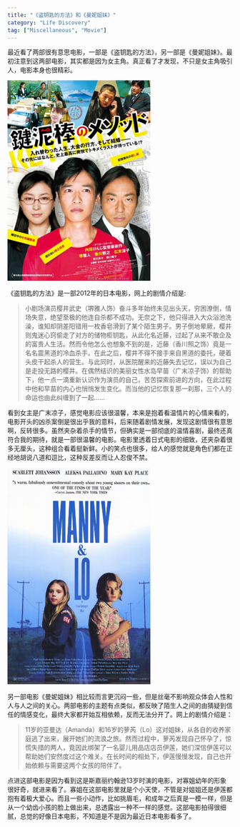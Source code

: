 ```yaml
---
title: "《盗钥匙的方法》和《曼妮姐妹》"
category: "Life Discovery"
tag: ["Miscellaneous", "Movie"]
---
```


最近看了两部很有意思电影，一部是《盗钥匙的方法》，另一部是《曼妮姐妹》。最初注意到这两部电影，其实都是因为女主角。真正看了才发现，不只是女主角吸引人，电影本身也很精彩。

<img class="img-responsive center-block" src="https://raw.githubusercontent.com/joshua19881228/my_blogs/master/Life_Discovery/Miscellaneous/figures/00.jpg" alt="" width="320"/>

《盗钥匙的方法》是一部2012年的日本电影，网上的剧情介绍是:

>小剧场演员樱井武史（堺雅人饰）奋斗多年始终未见出头天，穷困潦倒，情场失意，绝望至极的他连自杀都不成功。无奈之下，他只得进入大众浴池洗澡，谁知却阴差阳错用一枚香皂滑到了某个陌生男子。男子倒地晕厥，樱井则鬼迷心窍偷走了对方的储物柜钥匙，从此化名近藤，过起了从来不敢企及的富贵人生活。然而令他怎么也想象不到的是，近藤（香川照之饰）竟是一名名震黑道的冷血杀手。在此之后，樱井不得不接手来自黑道的委托，硬着头皮干起杀人的营生。与此同时，从医院醒来的近藤失去记忆，误以为自己是走投无路的樱井。在偶然结识的美丽女性水岛早苗（广末凉子饰）的帮助下，他一点一滴重新认识作为演员的自己，苦苦探索前进的方向，在此过程中他和早苗的内心也悄悄发生变化。而当他的记忆恢复那一刹那，三个人的命运也由此纠缠到了一起…… 

看到女主是广末凉子，感觉电影应该很温馨，本来是抱着看温情片的心情来看的，电影开头的凶杀案倒是很出乎我的意料，后来随着剧情发展，发现这剧情很有意思啊，反转很多。虽然夹杂着杀手的情节，但确实是一部彻底的温情喜剧，最终还真符合我的期待，就是一部很温馨的电影。电影里透着日式电影的细致，还夹杂着很多无厘头，这种组合看着挺新鲜。小的笑点也很多，给人的感觉就是角色们都在正经地胡说八道和逗比，这种反差反而让人忍俊不禁。

<img class="img-responsive center-block" src="https://raw.githubusercontent.com/joshua19881228/my_blogs/master/Life_Discovery/Miscellaneous/figures/01.jpg" alt="" width="320"/>

另一部电影《曼妮姐妹》相比较而言更沉闷一些，但是丝毫不影响观众体会人性和人与人之间的关心。两部电影的主题有点类似，都反映了陌生人之间的由猜疑到信任的情感变化，最终大家都开始互相依赖，反而无法分开了。网上的剧情介绍是：

>11岁的亚曼达（Amanda）和16岁的萝芮（Lo）这对姐妹，从各自的收养家庭逃了出来，展开她们的流浪之旅。然而过程中，萝芮发现自己怀孕了，惊慌失措的两人，竟因此绑架了一名婴儿用品店店员伊莲，她们深信伊莲可以帮助她们安然度过这个难关。在长时间的相处下，伊莲慢慢发现，自己也开始依赖与需要这两个女孩的陪伴了。

点进这部电影是因为看到这是斯嘉丽约翰逊13岁时演的电影，对寡姐幼年的形象很好奇，就进来看了。寡姐在这部电影里就是个小天使，不管是对姐姐还是伊莲都抱有着极大爱心。而且一些小动作，比如挑眉毛，和成年之后真是一模一样，但是从一个幼齿小孩的脸上做出来，总透露出一种不一样的感觉。这部电影拍得很细腻，总觉的好像日本电影，不知道是不是因为最近日本电影看多了。